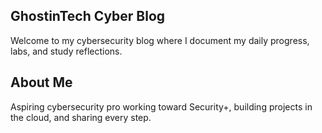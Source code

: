 
## GhostinTech Cyber Blog

Welcome to my cybersecurity blog where I document my daily progress, labs, and study reflections.

## About Me
Aspiring cybersecurity pro working toward Security+, building projects in the cloud, and sharing every step.
